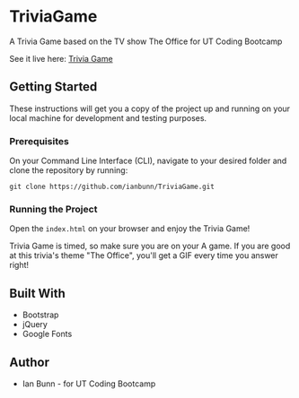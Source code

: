 # TriviaGame

A Trivia Game based on the TV show The Office for UT Coding Bootcamp

See it live here: [Trivia Game](https://ianbunn.github.io/TriviaGame/)

## Getting Started

These instructions will get you a copy of the project up and running on your local machine for development and testing purposes.

### Prerequisites

On your Command Line Interface (CLI), navigate to your desired folder and clone the repository by running:

```shell
git clone https://github.com/ianbunn/TriviaGame.git
```

### Running the Project

Open the `index.html` on your browser and enjoy the Trivia Game!

Trivia Game is timed, so make sure you are on your A game. If you are good at this trivia's theme "The Office", you'll get a GIF every time you answer right!

## Built With

- Bootstrap
- jQuery
- Google Fonts

## Author

- Ian Bunn - for UT Coding Bootcamp